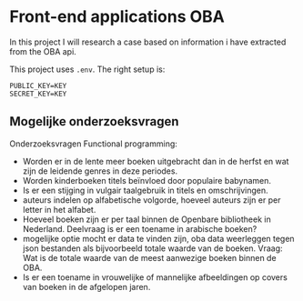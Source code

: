 # Front-end applications OBA

In this project I will research a case based on information i have extracted from the OBA api.

This project uses `.env`. The right setup is:

```
PUBLIC_KEY=KEY
SECRET_KEY=KEY
```

## Mogelijke onderzoeksvragen
Onderzoeksvragen Functional programming:

* Worden er in de lente meer boeken uitgebracht dan in de herfst en wat zijn de leidende genres in deze periodes.  
* Worden kinderboeken titels beïnvloed door populaire babynamen.  
* Is er een stijging in vulgair taalgebruik in titels en omschrijvingen.  
* auteurs indelen op alfabetische volgorde, hoeveel auteurs zijn er per letter in het alfabet.  
* Hoeveel boeken zijn er per taal binnen de Openbare bibliotheek in Nederland. Deelvraag is er een toename in arabische boeken? 
* mogelijke optie mocht er data te vinden zijn, oba data weerleggen tegen json bestanden als bijvoorbeeld totale waarde van de boeken. Vraag: Wat is de totale waarde van de meest aanwezige boeken binnen de OBA.
* Is er een toename in vrouwelijke of mannelijke afbeeldingen op covers van boeken in de afgelopen jaren.  
